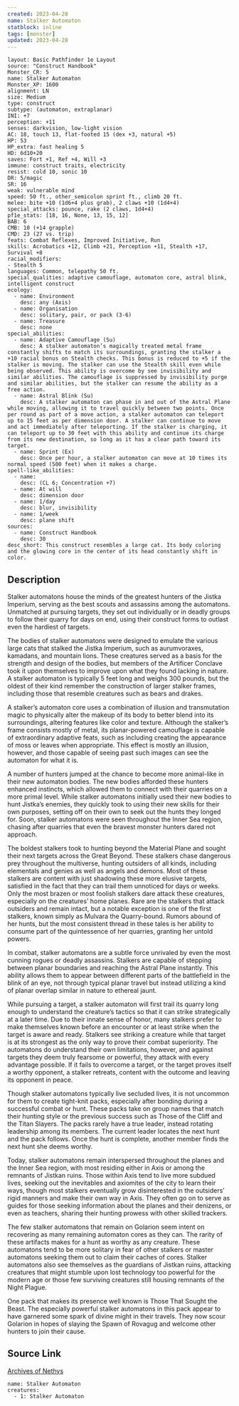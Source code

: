 ```yaml
---
created: 2023-04-28
name: Stalker Automaton
statblock: inline
tags: [monster]
updated: 2023-04-28
---
```

```statblock
layout: Basic Pathfinder 1e Layout
source: "Construct Handbook"
Monster_CR: 5
name: Stalker Automaton
Monster_XP: 1600
alignment: LN
size: Medium
type: construct
subtype: (automaton, extraplanar)
INI: +7
perception: +11
senses: darkvision, low-light vision
AC: 18, touch 13, flat-footed 15 (dex +3, natural +5)
HP: 53
HP_extra: fast healing 5
HD: 6d10+20
saves: Fort +1, Ref +4, Will +3
immune: construct traits, electricity
resist: cold 10, sonic 10
DR: 5/magic
SR: 16
weak: vulnerable mind
speed: 50 ft., other_semicolon sprint ft., climb 20 ft.
melee: bite +10 (1d6+4 plus grab), 2 claws +10 (1d4+4)
special_attacks: pounce, rake (2 claws, 1d4+4)
pf1e_stats: [18, 16, None, 13, 15, 12]
BAB: 6
CMB: 10 (+14 grapple)
CMD: 23 (27 vs. trip)
feats: Combat Reflexes, Improved Initiative, Run
skills: Acrobatics +12, Climb +21, Perception +11, Stealth +17, Survival +8
racial_modifiers:
- Stealth 5
languages: Common, telepathy 50 ft.
special_qualities: adaptive camouflage, automaton core, astral blink, intelligent construct
ecology:
  - name: Environment
    desc: any (Axis)
  - name: Organisation
    desc: solitary, pair, or pack (3-6)
  - name: Treasure
    desc: none
special_abilities:
  - name: Adaptive Camouflage (Su)
    desc: A stalker automaton’s magically treated metal frame constantly shifts to match its surroundings, granting the stalker a +10 racial bonus on Stealth checks. This bonus is reduced to +5 if the stalker is moving. The stalker can use the Stealth skill even while being observed. This ability is overcome by see invisibility and similar abilities. The camouflage is suppressed by invisibility purge and similar abilities, but the stalker can resume the ability as a free action.
  - name: Astral Blink (Su)
    desc: A stalker automaton can phase in and out of the Astral Plane while moving, allowing it to travel quickly between two points. Once per round as part of a move action, a stalker automaton can teleport up to 15 feet as per dimension door. A stalker can continue to move and act immediately after teleporting. If the stalker is charging, it can teleport up to 30 feet with this ability and continue its charge from its new destination, so long as it has a clear path toward its target.
  - name: Sprint (Ex)
    desc: Once per hour, a stalker automaton can move at 10 times its normal speed (500 feet) when it makes a charge.
spell-like_abilities:
  - name:
    desc: (CL 6; Concentration +7)
  - name: At will
    desc: dimension door
  - name: 1/day
    desc: blur, invisibility
  - name: 1/week
    desc: plane shift
sources:
  - name: Construct Handbook
    desc: 30
desc_short: This construct resembles a large cat. Its body coloring and the glowing core in the center of its head constantly shift in color.
```
## Description
Stalker automatons house the minds of the greatest hunters of the Jistka Imperium, serving as the best scouts and assassins among the automatons. Unmatched at pursuing targets, they set out individually or in deadly groups to follow their quarry for days on end, using their construct forms to outlast even the hardiest of targets.

 The bodies of stalker automatons were designed to emulate the various large cats that stalked the Jistka Imperium, such as aurumvoraxes, kamadans, and mountain lions. These creatures served as a basis for the strength and design of the bodies, but members of the Artificer Conclave took it upon themselves to improve upon what they found lacking in nature. A stalker automaton is typically 5 feet long and weighs 300 pounds, but the oldest of their kind remember the construction of larger stalker frames, including those that resemble creatures such as bears and drakes.

 A stalker’s automaton core uses a combination of illusion and transmutation magic to physically alter the makeup of its body to better blend into its surroundings, altering features like color and texture. Although the stalker’s frame consists mostly of metal, its planar-powered camouflage is capable of extraordinary adaptive feats, such as including creating the appearance of moss or leaves when appropriate. This effect is mostly an illusion, however, and those capable of seeing past such images can see the automaton for what it is.

 A number of hunters jumped at the chance to become more animal-like in their new automaton bodies. The new bodies afforded these hunters enhanced instincts, which allowed them to connect with their quarries on a more primal level. While stalker automatons initially used their new bodies to hunt Jistka’s enemies, they quickly took to using their new skills for their own purposes, setting off on their own to seek out the hunts they longed for. Soon, stalker automatons were seen throughout the Inner Sea region, chasing after quarries that even the bravest monster hunters dared not approach.

 The boldest stalkers took to hunting beyond the Material Plane and sought their next targets across the Great Beyond. These stalkers chase dangerous prey throughout the multiverse, hunting outsiders of all kinds, including elementals and genies as well as angels and demons. Most of these stalkers are content with just shadowing these more elusive targets, satisfied in the fact that they can trail them unnoticed for days or weeks. Only the most brazen or most foolish stalkers dare attack these creatures, especially on the creatures’ home planes. Rare are the stalkers that attack outsiders and remain intact, but a notable exception is one of the first stalkers, known simply as Mulvara the Quarry-bound. Rumors abound of her hunts, but the most consistent thread in these tales is her ability to consume part of the quintessence of her quarries, granting her untold powers.

 In combat, stalker automatons are a subtle force unrivaled by even the most cunning rogues or deadly assassins. Stalkers are capable of stepping between planar boundaries and reaching the Astral Plane instantly. This ability allows them to appear between different parts of the battlefield in the blink of an eye, not through typical planar travel but instead utilizing a kind of planar overlap similar in nature to ethereal jaunt.

 While pursuing a target, a stalker automaton will first trail its quarry long enough to understand the creature’s tactics so that it can strike strategically at a later time. Due to their innate sense of honor, many stalkers prefer to make themselves known before an encounter or at least strike when the target is aware and ready. Stalkers see striking a creature while that target is at its strongest as the only way to prove their combat superiority. The automatons do understand their own limitations, however, and against targets they deem truly fearsome or powerful, they attack with every advantage possible. If it fails to overcome a target, or the target proves itself a worthy opponent, a stalker retreats, content with the outcome and leaving its opponent in peace.

 Though stalker automatons typically live secluded lives, it is not uncommon for them to create tight-knit packs, especially after bonding during a successful combat or hunt. These packs take on group names that match their hunting style or the previous success such as Those of the Cliff and the Titan Slayers. The packs rarely have a true leader, instead rotating leadership among its members. The current leader locates the next hunt and the pack follows. Once the hunt is complete, another member finds the next hunt she deems worthy.

 Today, stalker automatons remain interspersed throughout the planes and the Inner Sea region, with most residing either in Axis or among the remnants of Jistkan ruins. Those within Axis tend to live more subdued lives, seeking out the inevitables and axiomites of the city to learn their ways, though most stalkers eventually grow disinterested in the outsiders’ rigid manners and make their own way in Axis. They often go on to serve as guides for those seeking information about the planes and their denizens, or even as teachers, sharing their hunting prowess with other skilled trackers.

 The few stalker automatons that remain on Golarion seem intent on recovering as many remaining automaton cores as they can. The rarity of these artifacts makes for a hunt as worthy as any creature. These automatons tend to be more solitary in fear of other stalkers or master automatons seeking them out to claim their caches of cores. Stalker automatons also see themselves as the guardians of Jistkan ruins, attacking creatures that might stumble upon lost technology too powerful for the modern age or those few surviving creatures still housing remnants of the Night Plague.

 One pack that makes its presence well known is Those That Sought the Beast. The especially powerful stalker automatons in this pack appear to have garnered some spark of divine might in their travels. They now scour Golarion in hopes of slaying the Spawn of Rovagug and welcome other hunters to join their cause.
## Source Link
[Archives of Nethys](https://aonprd.com/MonsterDisplay.aspx?ItemName=Stalker%20Automaton)
```encounter-table
name: Stalker Automaton
creatures:
  - 1: Stalker Automaton
```
